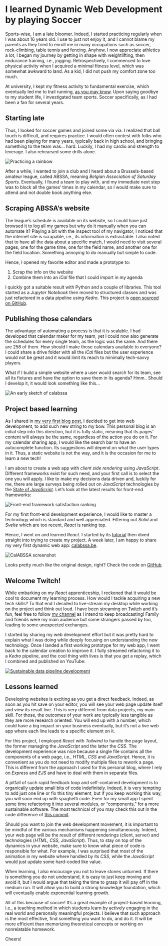 # I learned Dynamic Web Development by playing Soccer

Sports-wise, I am a late bloomer. Indeed, I started practicing regularly when I was about 16 years old. I use to just not enjoy it, and I cannot blame my parents as they tried to enroll me in many occupations such as soccer, rock-climbing, table tennis and fencing. Anyhow, I now appreciate athletics a lot, I began my journey by getting in shape with weightlifting, then endurance training, i.e., jogging. Retrospectively, I commenced to love physical activity when I acquired a minimal fitness level, which was somewhat awkward to land. As a kid, I did not push my comfort zone too much.

At university, I kept my fitness activity to fundamental exercise, which eventually led me to trail running, [as you may know](/blog/ultralight-trekking-the-gr54-185km-in-5-days). Upon saying goodbye to my student life, I investigated team sports. Soccer specifically, as I had been a fan for several years.

## Starting late

Thus, I looked for soccer games and joined some via via. I realized that ball touch is difficult, and requires practice. I would often contest with folks who had been playing for many years, typically back in high school, and bringing something to the team was… hard. Luckily, I had my cardio and strength to leverage. I also rehearsed some drills alone.

![Practicing a rainbow](/img/posts/soccer-react/rainbow.png) <!-- {.center} -->

After a while, I wanted to join a club and I heard about a Brussels-based amateur league, called ABSSA, meaning _Belgian Association of Saturday Sports_. Eventually, I found a team to play with, and my immediate next step was to block all the games’ times in my calendar, so I would make sure to attend and not double book anything else.

## Scraping ABSSA’s website

The league’s schedule is available on its website, so I could have just browsed it to log all my games but why do it manually when you can automate it? Playing a bit with the inspect tool of my navigator, I noticed that the internet site is scrapable, i.e., its information is extractable. I also noted that to have all the data about a specific match, I would need to visit several pages, one for the game time, one for the field name, and another one for the field location. Something annoying to do manually but simple to code.

Hence, I opened my favorite editor and made a prototype to:

1. Scrap the info on the website
2. Combine them into an _iCal_ file that I could import in my agenda

I quickly got a suitable result with Python and a couple of libraries. This tool started as a _Jupyter Notebook_ then moved to structured classes and was just refactored in a data pipeline using _Kedro_. This project is [open sourced on GitHub](https://github.com/simonpicard/abssa-ical).

## Publishing those calendars

The advantage of automating a process is that it is scalable. I had developed that calendar maker for my team, yet I could now also generate the schedules for every single team, as the logic was the same. And there are 258 of them. How should I make those calendars available to everyone? I could share a drive folder with all the _iCal_ files but the user experience would not be great and it would limit its reach to minimally tech-savvy players.

What if I build a simple website where a user would search for its team, see all its fixtures and have the option to save them in its agenda? Hmm.. Should I develop it, it would look something like this…

![An early sketch of calabssa](/img/posts/soccer-react/calabssa-sketch.png) <!-- {.center} -->

## Project based learning

As I shared in [my very first blog post](/blog/i-have-been-coding-for-more-than-15-years-but-never-in-javascript), I decided to get into web development, to add such new string to my bow. This personal blog is an initial step into this direction, but it is fully static, meaning that its pages' content will always be the same, regardless of the action you do on it. For my calendar sharing app, I would like the search bar to have an autocomplete function. Its suggestions will depend on what the user types in it. Thus, a static website is not the way, and it is the occasion for me to learn a new tech!

I am about to create a web app with _client side rendering_ using _JavaScript_. Different frameworks exist for such need, and your first call is to select the one you will apply. I like to make my decisions data driven and, luckily for me, there are large surveys being rolled out on _JavaScript_ technologies by the [State of _JavaScript_](https://stateofjs.com/en-us/). Let’s look at the latest results for front-end frameworks:

![Front-end framework satisfaction ranking](/img/posts/soccer-react/front_end_frameworks_experience_ranking.png) <!-- {.center} -->

For my first front-end development experience, I would like to master a technology which is standard and well appreciated. Filtering out _Solid_ and _Svelte_ which are too recent, _React_ is ranking top.

Hence, I went on and learned _React_. I started by its [tutorial](https://reactjs.org/tutorial/tutorial.html) then dived straight into trying to create my project. A week later, I am happy to share my very first dynamic web app: [calabssa.be](https://calabssa.be/?ref=simonmyway).

![CalABSSA screenshot](/img/posts/soccer-react/calabssa.png) <!-- {.center} -->

Looks pretty much like the original design, right? Check the code on [GitHub](https://github.com/simonpicard/calabssa.be).

## Welcome Twitch!

While embarking on my _React_ apprenticeship, I reckoned that it would be cool to document my learning process. How would I tackle acquiring a new tech skills? To that end I decided to live-stream my desktop while working on the project and think out loud. I have been streaming on [Twitch](https://www.twitch.tv/simonmyway) and it’s fun, feel free to follow [my channel](https://www.twitch.tv/simonmyway) as I intend to keep broadcasting! Family and friends were my main audience but some strangers passed by too, leading to some unexpected exchanges.

I started by sharing my web development effort but it was pretty hard to explain what I was doing while deeply focusing on understanding the new technology. Once I landed a first working prototype for my web app, I went back to the calendar creation to improve it. I fully streamed refactoring it to a _Kedro_ pipeline, and the cool thing with lives is that you get a replay, which I combined and published on YouTube:

[![Sustainable data pipeline development](/img/posts/soccer-react/kedro_min-overlay.png)](https://www.youtube.com/watch?v=uJE9NGaU_pk)<!-- {.center} -->

## Lessons learned

Developing websites is exciting as you get a direct feedback. Indeed, as soon as you hit save on your editor, you will see your web page update itself and view its result live. This is very different from data projects, my main skill. For those, the outcomes of your work are typically less tangible as they are more research oriented. You will end up with a number, which could have a big impact on your business eventually, but it’s not a live web app where each line leads to a specific element on it.

For this project, I employed _React_ with _Tailwind_ to handle the page layout, the former managing the _JavaScript_ and the latter the _CSS_. The development experience was nice because a single file contains all the components of a web page, i.e., _HTML_, _CSS_ and _JavaScript_. Hence, it is convenient as you do not need to modify multiple files to rework a page. This is different from the approach I used for this personal blog, where I rely on _Express_ and _EJS_ and have to deal with them in separate files.

A pitfall of such rapid feedback loop and self-contained development is to organically update small bits of code indefinitely. Indeed, it is very tempting to add just one line or fix this tiny element, but if you keep working this way, you will soon end up with spaghetti code. Even for my small app I spent some time refactoring it into several modules, or “components,” for a more sustainable software. The most technical of you may check this out in the code difference of [this commit](https://github.com/simonpicard/calabssa.be/commit/f16f33d2fd3b7c19a27874624868547c03e2acb2).

Should you want to join the web development movement, it is important to be mindful of the various mechanisms happening simultaneously. Indeed, your web page will be the result of different renderings (client, server) and technologies (_HTML_, _CSS_, _JavaScript_). Thus, to stay on top of the dynamics in your website, make sure to know what piece of code is responsible for what. For example, I was surprised that most of the animation in my website where handled by its _CSS_, while the _JavaScript_ would just update some hard-coded like value.

When learning, I also encourage you not to leave stones unturned. If there is something you do not understand, it is easy to just keep moving and avoid it, but I would argue that taking the time to grasp it will pay off in the medium run. It will allow you to build a strong knowledge foundation, which will eventually enable exponential learning growth.

All of this because of soccer! It’s a great example of project-based learning, i.e., a teaching method in which students learn by actively engaging in the real world and personally meaningful projects. I believe that such approach is the most effective, find something you want to do, and do it. It will be more efficient than memorizing theoretical concepts or working on nonrelatable homework.

Cheers!
